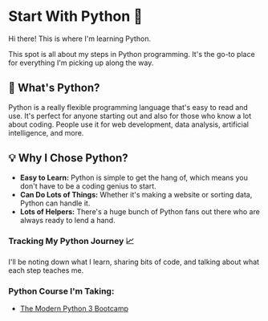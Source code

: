 # Start With Python 🐍

Hi there! This is where I'm learning Python.

This spot is all about my steps in Python programming. It's the go-to place for everything I'm picking up along the way.

## 🧐 What's Python?

Python is a really flexible programming language that's easy to read and use. It's perfect for anyone starting out and also for those who know a lot about coding. People use it for web development, data analysis, artificial intelligence, and more.

## 💡 Why I Chose Python?

- **Easy to Learn:** Python is simple to get the hang of, which means you don't have to be a coding genius to start.
- **Can Do Lots of Things:** Whether it's making a website or sorting data, Python can handle it.
- **Lots of Helpers:** There's a huge bunch of Python fans out there who are always ready to lend a hand.

### Tracking My Python Journey 📈

I'll be noting down what I learn, sharing bits of code, and talking about what each step teaches me.

### Python Course I'm Taking:

- [The Modern Python 3 Bootcamp](https://www.udemy.com/course/the-modern-python3-bootcamp)
